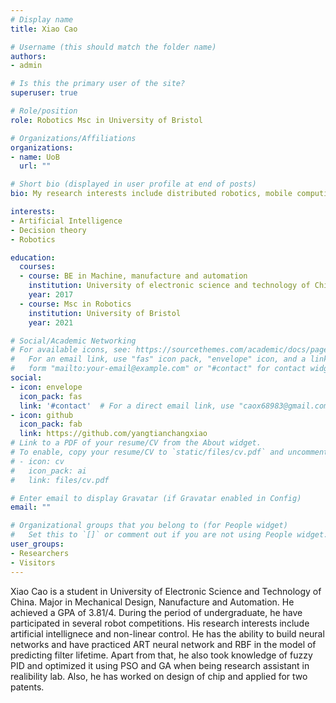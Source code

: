 ```yaml
---
# Display name
title: Xiao Cao

# Username (this should match the folder name)
authors:
- admin

# Is this the primary user of the site?
superuser: true

# Role/position
role: Robotics Msc in University of Bristol

# Organizations/Affiliations
organizations:
- name: UoB
  url: ""

# Short bio (displayed in user profile at end of posts)
bio: My research interests include distributed robotics, mobile computing and programmable matter.

interests:
- Artificial Intelligence
- Decision theory
- Robotics

education:
  courses:
  - course: BE in Machine, manufacture and automation
    institution: University of electronic science and technology of China
    year: 2017
  - course: Msc in Robotics
    institution: University of Bristol
    year: 2021

# Social/Academic Networking
# For available icons, see: https://sourcethemes.com/academic/docs/page-builder/#icons
#   For an email link, use "fas" icon pack, "envelope" icon, and a link in the
#   form "mailto:your-email@example.com" or "#contact" for contact widget.
social:
- icon: envelope
  icon_pack: fas
  link: '#contact'  # For a direct email link, use "caox68983@gmail.com".
- icon: github
  icon_pack: fab
  link: https://github.com/yangtianchangxiao
# Link to a PDF of your resume/CV from the About widget.
# To enable, copy your resume/CV to `static/files/cv.pdf` and uncomment the lines below.
# - icon: cv
#   icon_pack: ai
#   link: files/cv.pdf

# Enter email to display Gravatar (if Gravatar enabled in Config)
email: ""

# Organizational groups that you belong to (for People widget)
#   Set this to `[]` or comment out if you are not using People widget.
user_groups:
- Researchers
- Visitors
---
```


Xiao Cao is a student in University of Electronic Science and Technology of China. Major in Mechanical Design, Nanufacture and Automation. He achieved a GPA of 3.81/4. During the period of undergraduate, he have participated in several robot competitions. His research interests include artificial intellignece and non-linear control. He has the ability to build neural networks and have practiced ART neural network and RBF in the model of predicting filter lifetime. Apart from that, he also took knowledge of fuzzy PID and optimized it using PSO and GA when being research assistant in realibility lab. Also, he has worked on design of chip and applied for two patents.
